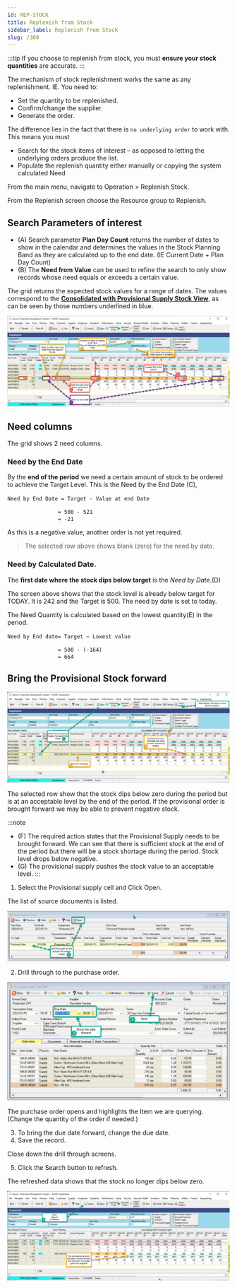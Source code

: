 ```yaml
---
id: REP-STOCK
title: Replenish from Stock
sidebar_label: Replenish from Stock
slug: /300
---
```


:::tip
If you choose to replenish from stock, you must **ensure your stock quantities** are accurate.
:::

The mechanism of stock replenishment works the same as any replenishment. IE. You need to:
- Set the quantity to be replenished.
- Confirm/change the supplier.
- Generate the order.

The difference lies in the fact that there is `no underlying order` to work with. This means you must

- Search for the stock items of interest – as opposed to letting the underlying orders produce the list.
- Populate the replenish quantity either manually or copying the system calculated Need

From the main menu, navigate to Operation \> Replenish Stock.

From the Replenish screen choose the Resource group to Replenish.

## Search Parameters of interest

- (A) Search parameter **Plan Day Count** returns the number of dates to show in the calendar and determines the values in the Stock Planning Band as they are calculated up to the end date. (IE Current Date + Plan Day Count)
- (B) The **Need from Value** can be used to refine the search to only show records whose need equals or exceeds a certain value.

The grid returns the expected stock values for a range of dates. The values correspond to 
the [**Consolidated with Provisional Supply Stock View**](../docs/STC-CON.md), as can be seen by those numbers underlined in blue. 

![](../static/img/docs/REP-STOCK/reps1.png) 


## Need columns

The grid shows 2 need columns.

### Need by the End Date

By the **end of the period** we need a certain amount of stock to be ordered to achieve the Target Level. This is the Need by the End Date (C), 

`Need by End Date = Target - Value at end Date`   
```
                = 500 - 521   
                = -21 
```                      
 
As this is a negative value, another order is not yet required.

> The selected row above shows blank (zero) for the need by date.

### Need by Calculated Date.
 
The **first date where the stock dips below target** is the _Need by Date_.(D) 

The screen above shows that the stock level is already below target for TODAY. It is 242 and the Target is 500. The need by date is set to today.

The Need Quantity is calculated based on the lowest quantity(E) in the period.

`Need by End date= Target – Lowest value`
```
                = 500 - (-164)
                = 664
```               

## Bring the Provisional Stock forward

![](../static/img/docs/REP-STOCK/reps2.png) 

The selected row show that the stock dips below zero during the period but is at an acceptable level by the end of the period. If the provisional order is brought forward we may be able to prevent negative stock.

:::note
- (F) The required action states that the Provisional Supply needs to be brought forward. We can see that there is sufficient stock at the end of the period but there will be a stock shortage during the period. Stock level drops below negative.
- (G) The provisional supply pushes the stock value to an acceptable level.
:::


1. Select the Provisional supply cell and Click Open.

 The list of source documents is listed.

![](../static/img/docs/REP-STOCK/reps3.png) 

2. Drill through to the purchase order.

![](../static/img/docs/REP-STOCK/reps4.png) 

The purchase order opens and highlights the Item we are querying. (Change the quantity of the order if needed.)

3. To bring the due date forward, change the due date.
4. Save the record.

Close down the drill through screens.

5. Click the Search button to refresh.

The refreshed data shows that the stock no longer dips below zero.

![](../static/img/docs/REP-STOCK/reps5.png) 

